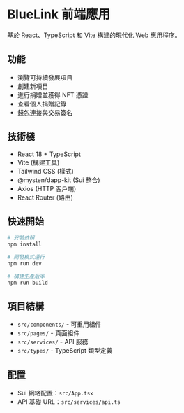 # BlueLink 前端應用

基於 React、TypeScript 和 Vite 構建的現代化 Web 應用程序。

## 功能

- 瀏覽可持續發展項目
- 創建新項目
- 進行捐贈並獲得 NFT 憑證
- 查看個人捐贈記錄
- 錢包連接與交易簽名

## 技術棧

- React 18 + TypeScript
- Vite (構建工具)
- Tailwind CSS (樣式)
- @mysten/dapp-kit (Sui 整合)
- Axios (HTTP 客戶端)
- React Router (路由)

## 快速開始

```bash
# 安裝依賴
npm install

# 開發模式運行
npm run dev

# 構建生產版本
npm run build
```

## 項目結構

- `src/components/` - 可重用組件
- `src/pages/` - 頁面組件
- `src/services/` - API 服務
- `src/types/` - TypeScript 類型定義

## 配置

- Sui 網絡配置：`src/App.tsx`
- API 基礎 URL：`src/services/api.ts`
